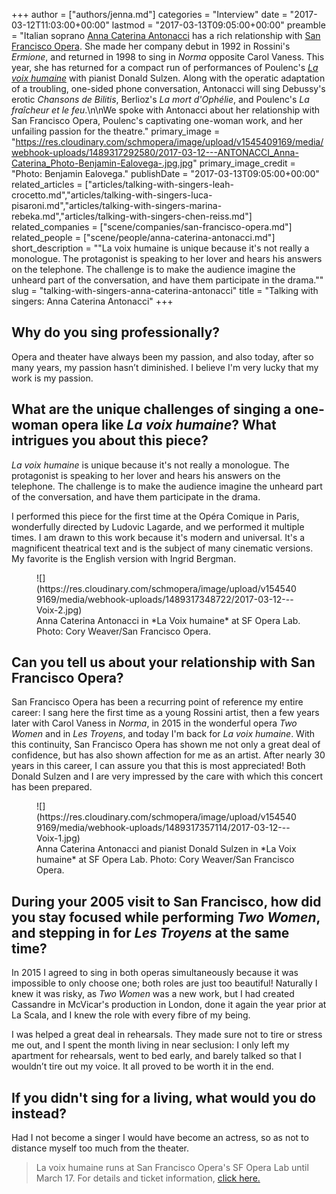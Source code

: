 +++
author = ["authors/jenna.md"]
categories = "Interview"
date = "2017-03-12T11:03:00+00:00"
lastmod = "2017-03-13T09:05:00+00:00"
preamble = "Italian soprano [Anna Caterina Antonacci](/scene/people/anna-caterina-antonacci/) has a rich relationship with [San Francisco Opera](/scene/companies/san-francisco-opera/). She made her company debut in 1992 in Rossini's *Ermione*, and returned in 1998 to sing in *Norma* opposite Carol Vaness. This year, she has returned for a compact run of performances of Poulenc's [*La voix humaine*](https://sfopera.com/sfoperalab/season-two/la-voix-humaine/) with pianist Donald Sulzen. Along with the operatic adaptation of a troubling, one-sided phone conversation, Antonacci will sing Debussy's erotic *Chansons de Bilitis*, Berlioz's *La mort d'Ophélie*, and Poulenc's *La fraîcheur et le feu*.\n\nWe spoke with Antonacci about her relationship with San Francisco Opera, Poulenc's captivating one-woman work, and her unfailing passion for the theatre."
primary_image = "https://res.cloudinary.com/schmopera/image/upload/v1545409169/media/webhook-uploads/1489317292580/2017-03-12---ANTONACCI_Anna-Caterina_Photo-Benjamin-Ealovega-.jpg.jpg"
primary_image_credit = "Photo: Benjamin Ealovega."
publishDate = "2017-03-13T09:05:00+00:00"
related_articles = ["articles/talking-with-singers-leah-crocetto.md","articles/talking-with-singers-luca-pisaroni.md","articles/talking-with-singers-marina-rebeka.md","articles/talking-with-singers-chen-reiss.md"]
related_companies = ["scene/companies/san-francisco-opera.md"]
related_people = ["scene/people/anna-caterina-antonacci.md"]
short_description = "&quot;La voix humaine is unique because it&#039;s not really a monologue. The protagonist is speaking to her lover and hears his answers on the telephone. The challenge is to make the audience imagine the unheard part of the conversation, and have them participate in the drama.&quot;"
slug = "talking-with-singers-anna-caterina-antonacci"
title = "Talking with singers: Anna Caterina Antonacci"
+++

## Why do you sing professionally?

Opera and theater have always been my passion, and also today, after so many years, my passion hasn’t diminished. I believe I'm very lucky that my work is my passion.

## What are the unique challenges of singing a one-woman opera like *La voix humaine*? What intrigues you about this piece?

*La voix humaine* is unique because it's not really a monologue. The protagonist is speaking to her lover and hears his answers on the telephone. The challenge is to make the audience imagine the unheard part of the conversation, and have them participate in the drama.

I performed this piece for the first time at the Opéra Comique in Paris, wonderfully directed by Ludovic Lagarde, and we performed it multiple times. I am drawn to this work because it's modern and universal. It's a magnificent theatrical text and is the subject of many cinematic versions. My favorite is the English version with Ingrid Bergman.

<figure data-type="image">
![](https://res.cloudinary.com/schmopera/image/upload/v1545409169/media/webhook-uploads/1489317348722/2017-03-12---Voix-2.jpg)
<figcaption>Anna Caterina Antonacci in *La Voix humaine* at SF Opera Lab. Photo: Cory Weaver/San Francisco Opera.</figcaption>
</figure>

## Can you tell us about your relationship with San Francisco Opera?

San Francisco Opera has been a recurring point of reference my entire career: I sang here the first time as a young Rossini artist, then a few years later with Carol Vaness in *Norma*, in 2015 in the wonderful opera *Two Women* and in *Les Troyens*, and today I'm back for *La voix humaine*. With this continuity, San Francisco Opera has shown me not only a great deal of confidence, but has also shown affection for me as an artist. After nearly 30 years in this career, I can assure you that this is most appreciated! Both Donald Sulzen and I are very impressed by the care with which this concert has been prepared.

<figure data-type="image">
![](https://res.cloudinary.com/schmopera/image/upload/v1545409169/media/webhook-uploads/1489317357114/2017-03-12---Voix-1.jpg)
<figcaption>Anna Caterina Antonacci and pianist Donald Sulzen in *La Voix humaine* at SF Opera Lab. Photo: Cory Weaver/San Francisco Opera.</figcaption>
</figure>

## During your 2005 visit to San Francisco, how did you stay focused while performing *Two Women*, and stepping in for *Les Troyens* at the same time?

In 2015 I agreed to sing in both operas simultaneously because it was impossible to only choose one; both roles are just too beautiful! Naturally I knew it was risky, as *Two Women* was a new work, but I had created Cassandre in McVicar's production in London, done it again the year prior at La Scala, and I knew the role with every fibre of my being.

I was helped a great deal in rehearsals. They made sure not to tire or stress me out, and I spent the month living in near seclusion: I only left my apartment for rehearsals, went to bed early, and barely talked so that I wouldn’t tire out my voice. It all proved to be worth it in the end.

## If you didn't sing for a living, what would you do instead?

Had I not become a singer I would have become an actress, so as not to distance myself too much from the theater.

>La voix humaine runs at San Francisco Opera's SF Opera Lab until March 17. For details and ticket information, [click here.](https://sfopera.com/sfoperalab/season-two/la-voix-humaine/)
